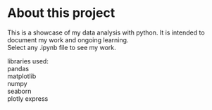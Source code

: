 # About this project

This is a showcase of my data analysis with python. It is intended to document my work and ongoing learning.   
Select any .ipynb file to see my work.  

libraries used:  
pandas  
matplotlib  
numpy  
seaborn  
plotly express  
